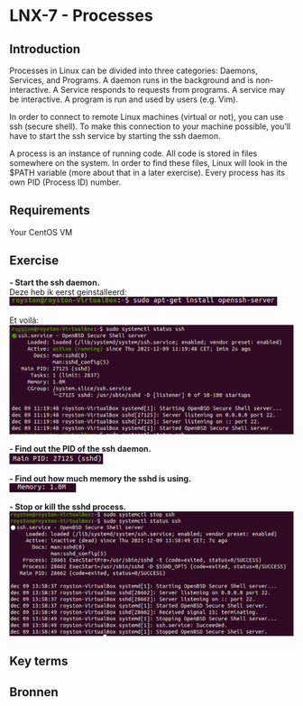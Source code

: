 # LNX-7 - Processes

## Introduction
Processes in Linux can be divided into three categories: Daemons, Services, and Programs.
A daemon runs in the background and is non-interactive. A Service responds to requests from programs. A service may be interactive. A program is run and used by users (e.g. Vim).

In order to connect to remote Linux machines (virtual or not), you can use ssh (secure shell). To make this connection to your machine possible, you’ll have to start the ssh service by starting the ssh daemon.

A process is an instance of running code. All code is stored in files somewhere on the system. In order to find these files, Linux will look in the $PATH variable (more about that in a later exercise). Every process has its own PID (Process ID) number.

## Requirements
Your CentOS VM

## Exercise

**- Start the ssh daemon.**  
Deze heb ik eerst geinstalleerd:  
![Kijk](https://github.com/Electroybot/cloud-6-repo-Electroybot/blob/main/00_includes/Week%201/LNX-07/01.png?raw=true)

Et voilà:
![Kijk](https://github.com/Electroybot/cloud-6-repo-Electroybot/blob/main/00_includes/Week%201/LNX-07/01%202.png?raw=true)

**- Find out the PID of the ssh daemon.**  
![Kijk](https://github.com/Electroybot/cloud-6-repo-Electroybot/blob/main/00_includes/Week%201/LNX-07/02.png?raw=true)  

**- Find out how much memory the sshd is using.**  
![Kijk](https://github.com/Electroybot/cloud-6-repo-Electroybot/blob/main/00_includes/Week%201/LNX-07/03.png?raw=true)

**- Stop or kill the sshd process.**  
![Kijk](https://github.com/Electroybot/cloud-6-repo-Electroybot/blob/main/00_includes/Week%201/LNX-07/unnamed.png?raw=true)  

## Key terms

## Bronnen  

